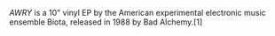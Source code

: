 _AWRY_ is a 10" vinyl EP by the American experimental electronic music ensemble Biota, released in 1988 by Bad Alchemy.[1]
